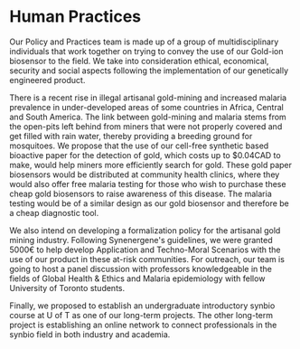 # Human Practices

Our Policy and Practices team is made up of a group of multidisciplinary individuals that work together on trying to convey the use of our Gold-ion biosensor to the field. We take into consideration ethical, economical, security and social aspects following the implementation of our genetically engineered product. 

There is a recent rise in illegal artisanal gold-mining and increased malaria prevalence in under-developed areas of some countries in Africa, Central and South America. The link between gold-mining and malaria stems from the open-pits left behind from miners that were not properly covered and get filled with rain water, thereby providing a breeding ground for mosquitoes. We propose that the use of our cell-free synthetic based bioactive paper for the detection of gold, which costs up to $0.04CAD to make, would help miners more efficiently search for gold. These gold paper biosensors would be distributed at community health clinics, where they would also offer free malaria testing for those who wish to purchase these cheap gold biosensors to raise awareness of this disease. The malaria testing would be of a similar design as our gold biosensor and therefore be a cheap diagnostic tool. 

We also intend on developing a formalization policy for the artisanal gold mining industry. Following Synenergene's guidelines, we were granted 5000€ to help develop Application and Techno-Moral Scenarios with the use of our product in these at-risk communities. For outreach, our team is going to host a panel discussion with professors knowledgeable in the fields of Global Health & Ethics and Malaria epidemiology with fellow University of Toronto students.


Finally, we proposed to establish an undergraduate introductory synbio course at U of T as one of our long-term projects. The other long-term project is establishing an online network to connect professionals in the synbio field in both industry and academia.




<!--iGEM teams are leading in the area of Human Practices because they conduct their projects within a social/environmental context, to better understand issues that might influence the design and use of their technologies.

Teams work with students and advisors from the humanities and social sciences to explore topics concerning ethical, legal, social, economic, safety or security issues related to their work. Consideration of these Human Practices is crucial for building safe and sustainable projects that serve the public interest.

For more information, please see the [Human Practices Hub](http://2016.igem.org/Human_Practices).

##### Note

You must fill out this page in order to be considered for all [awards](http://2016.igem.org/Judging/Awards) for Human Practices:

*   Human Practices silver medal criterion
*   Human Practices gold medal criterion
*   Best Integrated Human Practices award
*   Best Education and Public Engagement award

##### Some Human Practices topic areas

*   Philosophy
*   Public Engagement / Dialogue
*   Education
*   Product Design
*   Scale-Up and Deployment Issues
*   Environmental Impact
*   Ethics
*   Safety
*   Security
*   Public Policy
*   Law and Regulation
*   Risk Assessment

##### What should we write about on this page?

On this page, you should write about the Human Practices topics you considered in your project, and document any special activities you did (such as visiting experts, talking to lawmakers, or doing public engagement).

##### Inspiration

Read what other teams have done:

*   [2014 Dundee](http://2014.igem.org/Team:Dundee/policypractice/experts)
*   [2014 UC Davis](http://2014.igem.org/Team:UC_Davis/Policy_Practices_Overview)
*   [2013 Manchester](http://2013.igem.org/Team:Manchester/HumanPractices)
*   [2013 Cornell](http://2013.igem.org/Team:Cornell/outreach)-->
